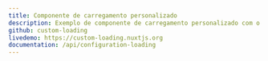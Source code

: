```yaml
---
title: Componente de carregamento personalizado
description: Exemplo de componente de carregamento personalizado com o Nuxt.js
github: custom-loading
livedemo: https://custom-loading.nuxtjs.org
documentation: /api/configuration-loading
---
```

